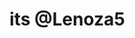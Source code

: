 <h1> its @Lenoza5 </h1>


<!---
Lenoza5/Lenoza5 is a ✨ special ✨ repository because its `README.md` (this file) appears on your GitHub profile.
You can click the Preview link to take a look at your changes.
--->

